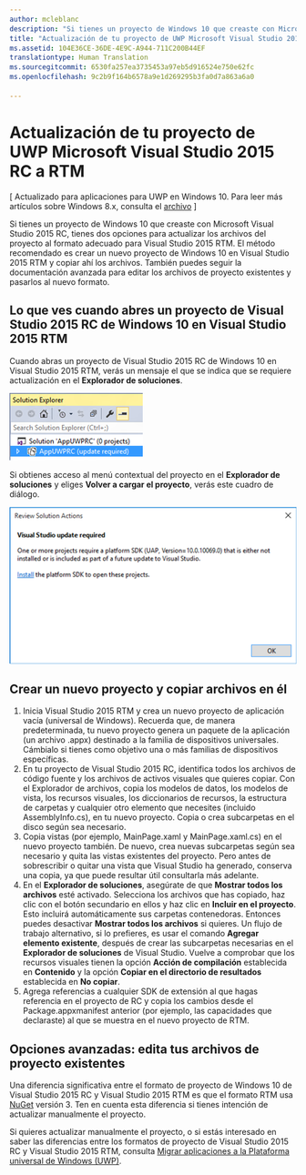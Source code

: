 ```yaml
---
author: mcleblanc
description: "Si tienes un proyecto de Windows 10 que creaste con Microsoft Visual Studio 2015 RC, tienes dos opciones para actualizar los archivos del proyecto al formato adecuado para Visual Studio 2015 RTM."
title: "Actualización de tu proyecto de UWP Microsoft Visual Studio 2015 RC a RTM"
ms.assetid: 104E36CE-36DE-4E9C-A944-711C200B44EF
translationtype: Human Translation
ms.sourcegitcommit: 6530fa257ea3735453a97eb5d916524e750e62fc
ms.openlocfilehash: 9c2b9f164b6578a9e1d269295b3fa0d7a863a6a0

---
```


# Actualización de tu proyecto de UWP Microsoft Visual Studio 2015 RC a RTM

\[ Actualizado para aplicaciones para UWP en Windows 10. Para leer más artículos sobre Windows 8.x, consulta el [archivo](http://go.microsoft.com/fwlink/p/?linkid=619132) \]

Si tienes un proyecto de Windows 10 que creaste con Microsoft Visual Studio 2015 RC, tienes dos opciones para actualizar los archivos del proyecto al formato adecuado para Visual Studio 2015 RTM. El método recomendado es crear un nuevo proyecto de Windows 10 en Visual Studio 2015 RTM y copiar ahí los archivos. También puedes seguir la documentación avanzada para editar los archivos de proyecto existentes y pasarlos al nuevo formato.

## Lo que ves cuando abres un proyecto de Visual Studio 2015 RC de Windows 10 en Visual Studio 2015 RTM

Cuando abras un proyecto de Visual Studio 2015 RC de Windows 10 en Visual Studio 2015 RTM, verás un mensaje el que se indica que se requiere actualización en el **Explorador de soluciones**.

![se requiere una actualización](images/vsrc-to-rtm/solution-explorer.png)

Si obtienes acceso al menú contextual del proyecto en el **Explorador de soluciones** y eliges **Volver a cargar el proyecto**, verás este cuadro de diálogo.

![se requiere una actualización de Visual Studio](images/vsrc-to-rtm/reload-project.png)

## Crear un nuevo proyecto y copiar archivos en él

1.  Inicia Visual Studio 2015 RTM y crea un nuevo proyecto de aplicación vacía (universal de Windows). Recuerda que, de manera predeterminada, tu nuevo proyecto genera un paquete de la aplicación (un archivo .appx) destinado a la familia de dispositivos universales. Cámbialo si tienes como objetivo una o más familias de dispositivos específicas.
2.  En tu proyecto de Visual Studio 2015 RC, identifica todos los archivos de código fuente y los archivos de activos visuales que quieres copiar. Con el Explorador de archivos, copia los modelos de datos, los modelos de vista, los recursos visuales, los diccionarios de recursos, la estructura de carpetas y cualquier otro elemento que necesites (incluido AssemblyInfo.cs), en tu nuevo proyecto. Copia o crea subcarpetas en el disco según sea necesario.
3.  Copia vistas (por ejemplo, MainPage.xaml y MainPage.xaml.cs) en el nuevo proyecto también. De nuevo, crea nuevas subcarpetas según sea necesario y quita las vistas existentes del proyecto. Pero antes de sobrescribir o quitar una vista que Visual Studio ha generado, conserva una copia, ya que puede resultar útil consultarla más adelante.
4.  En el **Explorador de soluciones**, asegúrate de que **Mostrar todos los archivos** esté activado. Selecciona los archivos que has copiado, haz clic con el botón secundario en ellos y haz clic en **Incluir en el proyecto**. Esto incluirá automáticamente sus carpetas contenedoras. Entonces puedes desactivar **Mostrar todos los archivos** si quieres. Un flujo de trabajo alternativo, si lo prefieres, es usar el comando **Agregar elemento existente**, después de crear las subcarpetas necesarias en el **Explorador de soluciones** de Visual Studio. Vuelve a comprobar que los recursos visuales tienen la opción **Acción de compilación** establecida en **Contenido** y la opción **Copiar en el directorio de resultados** establecida en **No copiar**.
5.  Agrega referencias a cualquier SDK de extensión al que hagas referencia en el proyecto de RC y copia los cambios desde el Package.appxmanifest anterior (por ejemplo, las capacidades que declaraste) al que se muestra en el nuevo proyecto de RTM.

## Opciones avanzadas: edita tus archivos de proyecto existentes

Una diferencia significativa entre el formato de proyecto de Windows 10 de Visual Studio 2015 RC y Visual Studio 2015 RTM es que el formato RTM usa [NuGet](http://docs.nuget.org/) versión 3. Ten en cuenta esta diferencia si tienes intención de actualizar manualmente el proyecto.

Si quieres actualizar manualmente el proyecto, o si estás interesado en saber las diferencias entre los formatos de proyecto de Visual Studio 2015 RC y Visual Studio 2015 RTM, consulta [Migrar aplicaciones a la Plataforma universal de Windows (UWP)](http://msdn.microsoft.com/library/mt148501.aspx).




<!--HONumber=Jun16_HO4-->



